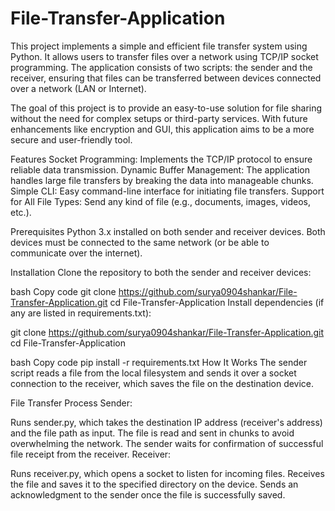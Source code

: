 # File-Transfer-Application
This project implements a simple and efficient file transfer system using Python. It allows users to transfer files over a network using TCP/IP socket programming. The application consists of two scripts: the sender and the receiver, ensuring that files can be transferred between devices connected over a network (LAN or Internet).

The goal of this project is to provide an easy-to-use solution for file sharing without the need for complex setups or third-party services. With future enhancements like encryption and GUI, this application aims to be a more secure and user-friendly tool.

Features
Socket Programming: Implements the TCP/IP protocol to ensure reliable data transmission.
Dynamic Buffer Management: The application handles large file transfers by breaking the data into manageable chunks.
Simple CLI: Easy command-line interface for initiating file transfers.
Support for All File Types: Send any kind of file (e.g., documents, images, videos, etc.).

Prerequisites
Python 3.x installed on both sender and receiver devices.
Both devices must be connected to the same network (or be able to communicate over the internet).

Installation
Clone the repository to both the sender and receiver devices:

bash
Copy code
git clone https://github.com/surya0904shankar/File-Transfer-Application.git
cd File-Transfer-Application
Install dependencies (if any are listed in requirements.txt):

git clone https://github.com/surya0904shankar/File-Transfer-Application.git
cd File-Transfer-Application


bash
Copy code
pip install -r requirements.txt
How It Works
The sender script reads a file from the local filesystem and sends it over a socket connection to the receiver, which saves the file on the destination device.

File Transfer Process
Sender:

Runs sender.py, which takes the destination IP address (receiver's address) and the file path as input.
The file is read and sent in chunks to avoid overwhelming the network.
The sender waits for confirmation of successful file receipt from the receiver.
Receiver:

Runs receiver.py, which opens a socket to listen for incoming files.
Receives the file and saves it to the specified directory on the device.
Sends an acknowledgment to the sender once the file is successfully saved.
